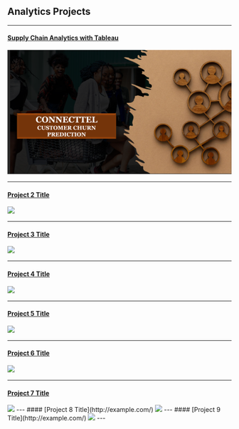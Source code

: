 ## Analytics Projects

---
#### [Supply Chain Analytics with Tableau](/SupplyChain)
[<img src="images/Connecttel churn.png?raw=true"/>](/SupplyChain)

---
#### [Project 2 Title](http://example.com//)
<img src="images/dummy_thumbnail.jpg?raw=true"/>

---
#### [Project 3 Title](http://example.com//)
<img src="images/dummy_thumbnail.jpg?raw=true"/>

---
#### [Project 4 Title](http://example.com//)
<img src="images/dummy_thumbnail.jpg?raw=true"/>

---
#### [Project 5 Title](http://example.com//)
<img src="images/dummy_thumbnail.jpg?raw=true"/>

---
#### [Project 6 Title](http://example.com//)
<img src="images/dummy_thumbnail.jpg?raw=true"/>

---
#### [Project 7 Title](http://example.com/)
<img src="images/dummy_thumbnail.jpg?raw=true"/>
---
#### [Project 8 Title](http://example.com/)
<img src="images/dummy_thumbnail.jpg?raw=true"/>
---
#### [Project 9 Title](http://example.com/)
<img src="images/dummy_thumbnail.jpg?raw=true"/>
---
